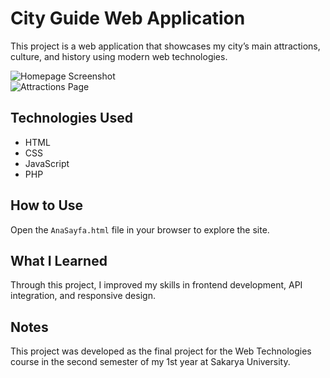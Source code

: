 # City Guide Web Application

This project is a web application that showcases my city’s main attractions, culture, and history using modern web technologies.

![Homepage Screenshot](images/homapage.png)  
![Attractions Page](images/formcontrolpage.png)

## Technologies Used  
- HTML  
- CSS  
- JavaScript  
- PHP  

## How to Use  
Open the `AnaSayfa.html` file in your browser to explore the site.

## What I Learned  
Through this project, I improved my skills in frontend development, API integration, and responsive design.

## Notes
This project was developed as the final project for the Web Technologies course in the second semester of my 1st year at Sakarya University.
